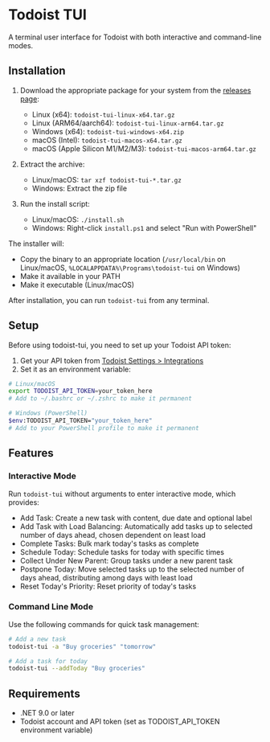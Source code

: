 # Todoist TUI

A terminal user interface for Todoist with both interactive and command-line modes.

## Installation

1. Download the appropriate package for your system from the [releases page](https://github.com/DanielmTheDev/todoist-tui/releases):
   - Linux (x64): `todoist-tui-linux-x64.tar.gz`
   - Linux (ARM64/aarch64): `todoist-tui-linux-arm64.tar.gz`
   - Windows (x64): `todoist-tui-windows-x64.zip`
   - macOS (Intel): `todoist-tui-macos-x64.tar.gz`
   - macOS (Apple Silicon M1/M2/M3): `todoist-tui-macos-arm64.tar.gz`

2. Extract the archive:
   - Linux/macOS: `tar xzf todoist-tui-*.tar.gz`
   - Windows: Extract the zip file

3. Run the install script:
   - Linux/macOS: `./install.sh`
   - Windows: Right-click `install.ps1` and select "Run with PowerShell"

The installer will:
- Copy the binary to an appropriate location (`/usr/local/bin` on Linux/macOS, `%LOCALAPPDATA%\Programs\todoist-tui` on Windows)
- Make it available in your PATH
- Make it executable (Linux/macOS)

After installation, you can run `todoist-tui` from any terminal.

## Setup

Before using todoist-tui, you need to set up your Todoist API token:

1. Get your API token from [Todoist Settings > Integrations](https://todoist.com/app/settings/integrations)
2. Set it as an environment variable:

```bash
# Linux/macOS
export TODOIST_API_TOKEN=your_token_here
# Add to ~/.bashrc or ~/.zshrc to make it permanent

# Windows (PowerShell)
$env:TODOIST_API_TOKEN="your_token_here"
# Add to your PowerShell profile to make it permanent
```

## Features

### Interactive Mode

Run `todoist-tui` without arguments to enter interactive mode, which provides:

- Add Task: Create a new task with content, due date and optional label
- Add Task with Load Balancing: Automatically add tasks up to selected number of days ahead, chosen dependent on least load
- Complete Tasks: Bulk mark today's tasks as complete
- Schedule Today: Schedule tasks for today with specific times
- Collect Under New Parent: Group tasks under a new parent task
- Postpone Today: Move selected tasks up to the selected number of days ahead, distributing among days with least load
- Reset Today's Priority: Reset priority of today's tasks

### Command Line Mode

Use the following commands for quick task management:

```bash
# Add a new task
todoist-tui -a "Buy groceries" "tomorrow"

# Add a task for today
todoist-tui --addToday "Buy groceries"
```

## Requirements

- .NET 9.0 or later
- Todoist account and API token (set as TODOIST_API_TOKEN environment variable) 